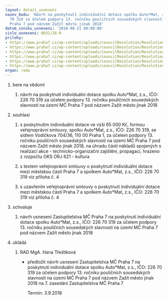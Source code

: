 ```yaml
---
layout: detail_usneseni
nazev_bodu: 'Návrh na poskytnutí individuální dotace spolku Auto*Mat, z.s., IČO: 226
  70 319 za účelem podpory 13. ročníku pouličních sousedských slavností na území MČ
  Praha 7 pod názvem Zažít město jinak 2018'
datum_vzniku_usneseni: '2018-08-21 00:00:00'
cislo_usneseni: 0631/18-R
prilohy:
- https://www.praha7.cz/wp-content/uploads/councilResolution/Resolutions/30171/export/M34DV_AutoMat_Zazitmestojinak2018_ID~385072.doc
- https://www.praha7.cz/wp-content/uploads/councilResolution/Resolutions/30171/export/M34Z_AutoMat_Zazitmestojinak2018_ID~385071.pdf
- https://www.praha7.cz/wp-content/uploads/councilResolution/Resolutions/30171/export/AutoMat_Zazitmestojinak2018_AN~385070.pdf
- https://www.praha7.cz/wp-content/uploads/councilResolution/Resolutions/30171/export/S42_AutoMat_Zazit_mesto_jinak_2018_NV2verejna~385069.doc
- https://www.praha7.cz/wp-content/uploads/councilResolution/Resolutions/30171/export/Zapis_8_jednani_KK_ze_dne_15_8_2018~385067.docx
- https://www.praha7.cz/wp-content/uploads/councilResolution/Resolutions/30171/export/export~385856.pdf
organ: rada
---
```

<ol id="urzList" class="urzList_view"><li class="urzClass1" id=""><span name="1">bere na vědomí</span><ol class="urzOlClass decimal "><li class="urzClass2" id="" style="text-align: left;"><span><p>návrh na poskytnutí individuální dotace spolku Auto*Mat, z.s., IČO: 226 70 319 za účelem podpory 13. ročníku pouličních sousedských slavností na území MČ Praha 7 pod názvem Zažít město jinak 2018</p></span></li></ol></li><li class="urzClass1" id=""><span name="26">souhlasí</span><ol class="urzOlClass decimal "><li class="urzClass2" id="" style="text-align: left;"><span><p>s poskytnutím individuální dotace ve výši 65 000 Kč, formou veřejnoprávní smlouvy, spolku Auto*Mat, z.s., IČO: 226 70 319, se sídlem Vodičkova 704/36, 110 00 Praha 1, za účelem podpory 13. ročníku pouličních sousedských slavností na území MČ Praha 7 pod názvem Zažít město jinak 2018, na úhradu části nákladů spojených s realizací akce - technicko-organizační zajištění, propagaci, hrazeno z rozpočtu OKS ORJ 621 - kultura<br></p></span></li><li class="urzClass2" id="" style="text-align: left;"><span><p>s textem veřejnoprávní smlouvy o poskytnutí individuální dotace mezi městskou částí Praha 7 a spolkem Auto*Mat, z.s., IČO: 226 70 319 viz příloha č. 4<br></p></span></li><li class="urzClass2" id="" style="text-align: left;"><span><p>s uzavřením veřejnoprávní smlouvy o poskytnutí individuální dotace mezi městskou částí Praha 7 a spolkem Auto*Mat, z.s., IČO: 226 70 319 viz příloha č. 4<br></p></span></li></ol></li><li class="urzClass1" id=""><span name="24">schvaluje</span><ol class="urzOlClass decimal "><li class="urzClass2" id="" style="text-align: left;"><span><p>návrh usnesení Zastupitelstva MČ Praha 7 na poskytnutí individuální dotace spolku Auto*Mat, z.s., IČO: 226 70 319 za účelem podpory 13. ročníku pouličních sousedských slavností na území MČ Praha 7 pod názvem Zažít město jinak 2018</p></span></li></ol></li><li class="urzClass1" id="urzUkoly"><span name="1">ukládá</span><ol class="urzOlClass"><li class="urzClass2"><span><p>RAD MgA. Hana Třeštíková</p></span><ul class="urzUlClass"><li class="urzClass3"><span><p>předložit návrh usnesení Zastupitelstva MČ Praha 7 na poskytnutí individuální dotace spolku Auto*Mat, z.s., IČO: 226 70 319 za účelem podpory 13. ročníku pouličních sousedských slavností na území MČ Praha 7 pod názvem Zažít město jinak 2018 na 7. zasedání Zastupitelstva MČ Praha 7</p></span><span class="urzUkolTermin">  Termín:&nbsp;3.9.2018</span></li></ul></li></ol></li></ol>